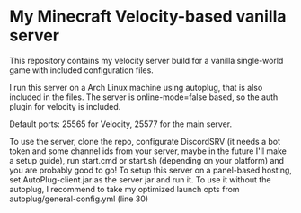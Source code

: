 # My Minecraft Velocity-based vanilla server
This repository contains my velocity server build for a vanilla single-world game with included configuration files.

I run this server on a Arch Linux machine using autoplug, that is also included in the files.
The server is online-mode=false based, so the auth plugin for velocity is included.

Default ports: 25565 for Velocity, 25577 for the main server.

To use the server, clone the repo, configurate DiscordSRV (it needs a bot token and some channel ids from your server, maybe in the future I'll make a setup guide), run start.cmd or start.sh (depending on your platform) and you are probably good to go! To setup this server on a panel-based hosting, set AutoPlug-client.jar as the server jar and run it. To use it without the autoplug, I recommend to take my optimized launch opts from autoplug/general-config.yml (line 30)
